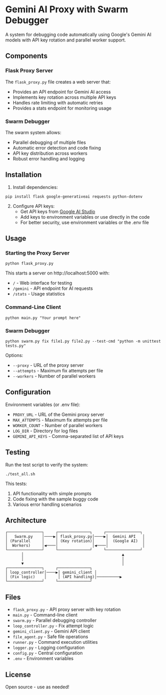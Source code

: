 # Gemini AI Proxy with Swarm Debugger

A system for debugging code automatically using Google's Gemini AI models with API key rotation and parallel worker support.

## Components

### Flask Proxy Server

The `flask_proxy.py` file creates a web server that:
- Provides an API endpoint for Gemini AI access
- Implements key rotation across multiple API keys
- Handles rate limiting with automatic retries
- Provides a stats endpoint for monitoring usage

### Swarm Debugger

The swarm system allows:
- Parallel debugging of multiple files
- Automatic error detection and code fixing
- API key distribution across workers
- Robust error handling and logging

## Installation

1. Install dependencies:
```
pip install flask google-generativeai requests python-dotenv
```

2. Configure API keys:
   - Get API keys from [Google AI Studio](https://ai.google.dev/)
   - Add keys to environment variables or use directly in the code
   - For better security, use environment variables or the .env file

## Usage

### Starting the Proxy Server

```
python flask_proxy.py
```

This starts a server on http://localhost:5000 with:
- `/` - Web interface for testing
- `/gemini` - API endpoint for AI requests
- `/stats` - Usage statistics

### Command-Line Client

```
python main.py "Your prompt here"
```

### Swarm Debugger

```
python swarm.py fix file1.py file2.py --test-cmd "python -m unittest tests.py"
```

Options:
- `--proxy` - URL of the proxy server
- `--attempts` - Maximum fix attempts per file
- `--workers` - Number of parallel workers

## Configuration

Environment variables (or .env file):
- `PROXY_URL` - URL of the Gemini proxy server
- `MAX_ATTEMPTS` - Maximum fix attempts per file
- `WORKER_COUNT` - Number of parallel workers
- `LOG_DIR` - Directory for log files
- `GEMINI_API_KEYS` - Comma-separated list of API keys

## Testing

Run the test script to verify the system:

```
./test_all.sh
```

This tests:
1. API functionality with simple prompts
2. Code fixing with the sample buggy code
3. Various error handling scenarios

## Architecture

```
┌───────────────┐     ┌──────────────┐     ┌───────────────┐
│   Swarm.py    │────▶│ flask_proxy.py│────▶│  Gemini API   │
│ (Parallel     │     │ (Key rotation)│     │  (Google AI)  │
│  Workers)     │◀────│               │◀────│               │
└───────────────┘     └──────────────┘     └───────────────┘
       │                                           ▲
       │                                           │
       ▼                                           │
┌───────────────┐     ┌──────────────┐             
│ loop_controller│────▶│ gemini_client │           
│ (Fix logic)    │     │ (API handling)│──────────▶
└───────────────┘     └──────────────┘            
```

## Files

- `flask_proxy.py` - API proxy server with key rotation
- `main.py` - Command-line client
- `swarm.py` - Parallel debugging controller
- `loop_controller.py` - Fix attempt logic
- `gemini_client.py` - Gemini API client
- `file_agent.py` - Safe file operations
- `runner.py` - Command execution utilities
- `logger.py` - Logging configuration
- `config.py` - Central configuration
- `.env` - Environment variables

## License

Open source - use as needed!